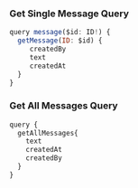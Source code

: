 ### **Get Single Message** Query
```js
query message($id: ID!) {
  getMessage(ID: $id) {
     createdBy
     text
     createdAt
  }
}
```

### **Get All Messages** Query
```js
query {
  getAllMessages{
    text
    createdAt
    createdBy
  }
}
```
